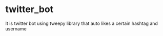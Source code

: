 # twitter_bot
It is twitter bot using tweepy library that auto likes a certain hashtag and username
